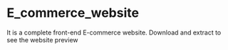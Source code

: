 # E_commerce_website

It is a complete front-end E-commerce website.
Download and extract to see the website preview

